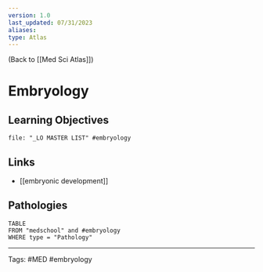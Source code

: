 ```yaml
---
version: 1.0
last_updated: 07/31/2023
aliases: 
type: Atlas
---
```


(Back to [[Med Sci Atlas]])

# Embryology

## Learning Objectives
```query
file: "_LO MASTER LIST" #embryology 
```

## Links
- [[embryonic development]]

## Pathologies
```dataview
TABLE
FROM "medschool" and #embryology
WHERE type = "Pathology"

```

----
Tags: #MED #embryology